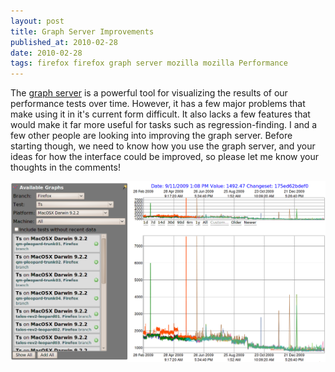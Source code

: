 ```yaml
---
layout: post
title: Graph Server Improvements
published_at: 2010-02-28
date: 2010-02-28
tags: firefox firefox graph server mozilla mozilla Performance
---
```


The [graph server](http://graphs.mozilla.org/) is a powerful tool for visualizing the results of our performance tests over time. However, it has a few major problems that make using it in it's current form difficult. It also lacks a few features that would make it far more useful for tasks such as regression-finding. I and a few other people are looking into improving the graph server. Before starting though, we need to know how you use the graph server, and your ideas for how the interface could be improved, so please let me know your thoughts in the comments!

![graph server](graphserver1.png "graph server")